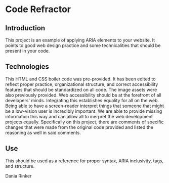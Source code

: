 # Code Refractor

## Introduction
This project is an example of applying ARIA elements to your website. It points to good web design practice and some technicalities that should be present in your code.

## Technologies
This HTML and CSS boiler code was pre-provided. It has been edited to reflect proper practice, organizational structure, and correct accessibility features that should be standardized on all code. The image assets were also previously provided. Web accessibility should be at the forefront of all developers' minds. Integrating this establishes equality for all on the web. Being able to have a screen-reader interpret things that someone that might be a low-vision user is incredibly important. We are able to provide missing information this way and can allow all to inerpret the web development projects equally. Specifically on this project, there are comments of specific changes that were made from the original code provided and listed the reasoning as well in said comments. 

## Use
This should be used as a reference for proper syntax, ARIA inclusivity, tags, and structure. 

Dania Rinker
